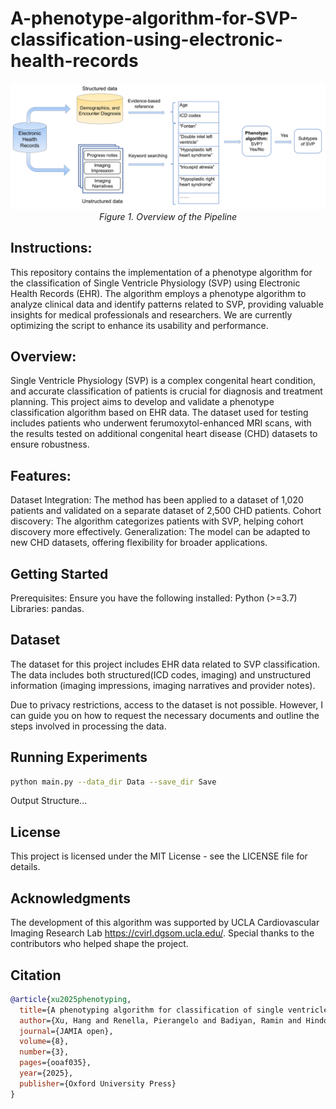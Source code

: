 # A-phenotype-algorithm-for-SVP-classification-using-electronic-health-records
<p align="center">
	<img src="figs/overview.png"/> <br />
	<em>
	Figure 1. Overview of the Pipeline
	</em>
</p>

## Instructions:
This repository contains the implementation of a phenotype algorithm for the classification of Single Ventricle Physiology (SVP) using Electronic Health Records (EHR). The algorithm employs a phenotype algorithm to analyze clinical data and identify patterns related to SVP, providing valuable insights for medical professionals and researchers.  We are currently optimizing the script to enhance its usability and performance.

## Overview:
Single Ventricle Physiology (SVP) is a complex congenital heart condition, and accurate classification of patients is crucial for diagnosis and treatment planning. This project aims to develop and validate a phenotype classification algorithm based on EHR data. The dataset used for testing includes patients who underwent ferumoxytol-enhanced MRI scans, with the results tested on additional congenital heart disease (CHD) datasets to ensure robustness.

## Features:
Dataset Integration: The method has been applied to a dataset of 1,020 patients and validated on a separate dataset of 2,500 CHD patients.
Cohort discovery: The algorithm categorizes patients with SVP, helping cohort discovery more effectively.
Generalization: The model can be adapted to new CHD datasets, offering flexibility for broader applications.

## Getting Started
Prerequisites:
Ensure you have the following installed:
Python (>=3.7)
Libraries: pandas.

## Dataset
The dataset for this project includes EHR data related to SVP classification. The data includes both structured(ICD codes, imaging) and unstructured information (imaging impressions, imaging narratives and provider notes).

Due to privacy restrictions, access to the dataset is not possible. However, I can guide you on how to request the necessary documents and outline the steps involved in processing the data.

## Running Experiments
```bash
python main.py --data_dir Data --save_dir Save
```
Output Structure...

## License
This project is licensed under the MIT License - see the LICENSE file for details.

## Acknowledgments
The development of this algorithm was supported by UCLA Cardiovascular Imaging Research Lab https://cvirl.dgsom.ucla.edu/.
Special thanks to the contributors who helped shape the project.

## Citation
```bibtex
@article{xu2025phenotyping,
  title={A phenotyping algorithm for classification of single ventricle physiology using electronic health records},
  author={Xu, Hang and Renella, Pierangelo and Badiyan, Ramin and Hindosh, Ziad R and Elisarraras, Francisco X and Zhu, Bing and Satou, Gary M and Husain, Majid and Finn, J Paul and Hsu, William and others},
  journal={JAMIA open},
  volume={8},
  number={3},
  pages={ooaf035},
  year={2025},
  publisher={Oxford University Press}
}
```
